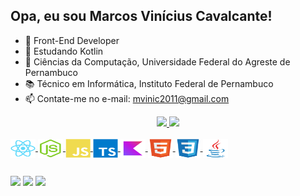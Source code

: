 ## Opa,  eu sou Marcos Vinícius Cavalcante!

- 🔭 Front-End Developer
- 🧮 Estudando Kotlin
- 🌱 Ciências da Computação, Universidade Federal do Agreste de Pernambuco
- 📚 Técnico em Informática, Instituto Federal de Pernambuco
- 📫 Contate-me no e-mail: mvinic2011@gmail.com

<div align="center">
  <a href="https://github.com/mvinicavalcante">
  <img height="180em" src="https://github-readme-stats.vercel.app/api?username=mvinicavalcante&show_icons=true&theme=dark&include_all_commits=true&count_private=true"/>
  <img height="180em" src="https://github-readme-stats.vercel.app/api/top-langs/?username=mvinicavalcante&layout=compact&langs_count=7&theme=dark"/>
</div>
<div style="display: inline_block"><br>
  <img align="center" alt="Rafa-React" height="30" width="40" src="https://raw.githubusercontent.com/devicons/devicon/master/icons/react/react-original.svg">
  <img align="center" alt="MV-php" height="30" width="40" src="https://raw.githubusercontent.com/devicons/devicon/master/icons/nodejs/nodejs-original.svg">
  <img align="center" alt="MV-Js" height="30" width="40" src="https://raw.githubusercontent.com/devicons/devicon/master/icons/javascript/javascript-plain.svg">
  <img align="center" alt="MV-php" height="30" width="40" src="https://raw.githubusercontent.com/devicons/devicon/master/icons/typescript/typescript-original.svg">
  <img align="center" alt="Rafa-React" height="30" width="40" src="https://raw.githubusercontent.com/devicons/devicon/master/icons/kotlin/kotlin-original.svg">
  <img align="center" alt="MV-HTML" height="30" width="40" src="https://raw.githubusercontent.com/devicons/devicon/master/icons/html5/html5-original.svg">
  <img align="center" alt="MV-CSS" height="30" width="40" src="https://raw.githubusercontent.com/devicons/devicon/master/icons/css3/css3-original.svg">
  <img align="center" alt="MV-java" height="30" width="40" src="https://raw.githubusercontent.com/devicons/devicon/master/icons/java/java-original.svg">
</div>

##

<div>
    <a href="https://instagram.com/m.v_cavalcante" target="_blank"><img src="https://img.shields.io/badge/-Instagram-%23E4405F?style=for-the-badge&logo=instagram&logoColor=white" target="_blank"></a>
    <a href = "mailto:mvinic2011@gmail.com"><img src="https://img.shields.io/badge/-Gmail-%23333?style=for-the-badge&logo=gmail&logoColor=white" target="_blank"></a>
    <a href="https://www.linkedin.com/in/marcos-vinícius-cavalcante-oliveira-96527b15a/" target="_blank"><img src="https://img.shields.io/badge/-LinkedIn-%230077B5?style=for-the-badge&logo=linkedin&logoColor=white" target="_blank"></a> 
</div>

